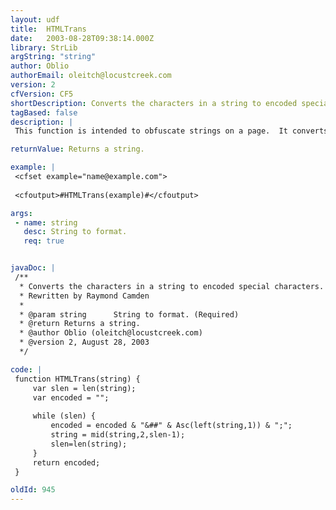 ```yaml
---
layout: udf
title:  HTMLTrans
date:   2003-08-28T09:38:14.000Z
library: StrLib
argString: "string"
author: Oblio
authorEmail: oleitch@locustcreek.com
version: 2
cfVersion: CF5
shortDescription: Converts the characters in a string to encoded special characters.
tagBased: false
description: |
 This function is intended to obfuscate strings on a page.  It converts characters to their ASCII decimal equivalent, and outputs the concatenated result in place of the original.  This is particularly useful for protecting email addresses from harvesters (or at least until they figure it out).  Best of all, you can still use href=&quot;mailto:#HTMLTrans(example)#&quot;.

returnValue: Returns a string.

example: |
 <cfset example="name@example.com">
 
 <cfoutput>#HTMLTrans(example)#</cfoutput>

args:
 - name: string
   desc: String to format.
   req: true


javaDoc: |
 /**
  * Converts the characters in a string to encoded special characters.
  * Rewritten by Raymond Camden
  * 
  * @param string      String to format. (Required)
  * @return Returns a string. 
  * @author Oblio (oleitch@locustcreek.com) 
  * @version 2, August 28, 2003 
  */

code: |
 function HTMLTrans(string) {
     var slen = len(string);
     var encoded = "";
 
     while (slen) {
         encoded = encoded & "&##" & Asc(left(string,1)) & ";";
         string = mid(string,2,slen-1);
         slen=len(string);
     }
     return encoded;
 }

oldId: 945
---
```


